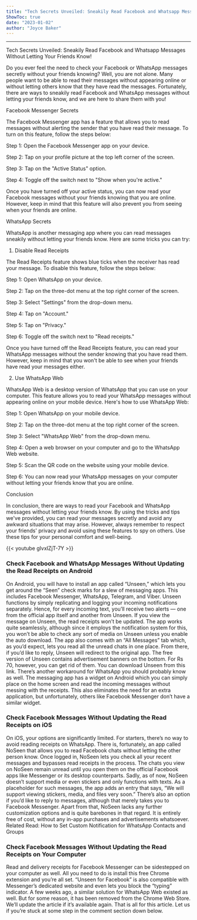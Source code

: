 ```yaml
---
title: "Tech Secrets Unveiled: Sneakily Read Facebook and Whatsapp Messages Without Letting Your Friends Know!"
ShowToc: true 
date: "2023-01-02"
author: "Joyce Baker"
---
```

*****
Tech Secrets Unveiled: Sneakily Read Facebook and Whatsapp Messages Without Letting Your Friends Know!

Do you ever feel the need to check your Facebook or WhatsApp messages secretly without your friends knowing? Well, you are not alone. Many people want to be able to read their messages without appearing online or without letting others know that they have read the messages. Fortunately, there are ways to sneakily read Facebook and WhatsApp messages without letting your friends know, and we are here to share them with you!

Facebook Messenger Secrets

The Facebook Messenger app has a feature that allows you to read messages without alerting the sender that you have read their message. To turn on this feature, follow the steps below:

Step 1: Open the Facebook Messenger app on your device.

Step 2: Tap on your profile picture at the top left corner of the screen.

Step 3: Tap on the "Active Status" option.

Step 4: Toggle off the switch next to "Show when you're active."

Once you have turned off your active status, you can now read your Facebook messages without your friends knowing that you are online. However, keep in mind that this feature will also prevent you from seeing when your friends are online.

WhatsApp Secrets

WhatsApp is another messaging app where you can read messages sneakily without letting your friends know. Here are some tricks you can try:

1. Disable Read Receipts

The Read Receipts feature shows blue ticks when the receiver has read your message. To disable this feature, follow the steps below:

Step 1: Open WhatsApp on your device.

Step 2: Tap on the three-dot menu at the top right corner of the screen.

Step 3: Select "Settings" from the drop-down menu.

Step 4: Tap on "Account."

Step 5: Tap on "Privacy."

Step 6: Toggle off the switch next to "Read receipts."

Once you have turned off the Read Receipts feature, you can read your WhatsApp messages without the sender knowing that you have read them. However, keep in mind that you won't be able to see when your friends have read your messages either.

2. Use WhatsApp Web

WhatsApp Web is a desktop version of WhatsApp that you can use on your computer. This feature allows you to read your WhatsApp messages without appearing online on your mobile device. Here's how to use WhatsApp Web:

Step 1: Open WhatsApp on your mobile device.

Step 2: Tap on the three-dot menu at the top right corner of the screen.

Step 3: Select "WhatsApp Web" from the drop-down menu.

Step 4: Open a web browser on your computer and go to the WhatsApp Web website.

Step 5: Scan the QR code on the website using your mobile device.

Step 6: You can now read your WhatsApp messages on your computer without letting your friends know that you are online.

Conclusion

In conclusion, there are ways to read your Facebook and WhatsApp messages without letting your friends know. By using the tricks and tips we've provided, you can read your messages secretly and avoid any awkward situations that may arise. However, always remember to respect your friends' privacy and avoid using these features to spy on others. Use these tips for your personal comfort and well-being.

{{< youtube gIvxIZjT-7Y >}} 



### Check Facebook and WhatsApp Messages Without Updating the Read Receipts on Android



On Android, you will have to install an app called “Unseen,” which lets you get around the “Seen” check marks for a slew of messaging apps. This includes Facebook Messenger, WhatsApp, Telegram, and Viber. Unseen functions by simply replicating and logging your incoming notifications separately. Hence, for every incoming text, you’ll receive two alerts — one from the official app itself and another from Unseen.
If you view the message on Unseen, the read receipts won’t be updated. The app works quite seamlessly, although since it employs the notification system for this, you won’t be able to check any sort of media on Unseen unless you enable the auto download. The app also comes with an “All Messages” tab which, as you’d expect, lets you read all the unread chats in one place. From there, if you’d like to reply, Unseen will redirect to the original app.
The free version of Unseen contains advertisement banners on the bottom. For Rs 70, however, you can get rid of them. You can download Unseen from this link.
There’s another workaround for WhatsApp you should probably know as well. The messaging app has a widget on Android which you can simply place on the home screen and read the incoming messages without messing with the receipts. This also eliminates the need for an extra application, but unfortunately, others like Facebook Messenger don’t have a similar widget.

 
### Check Facebook Messages Without Updating the Read Receipts on iOS



On iOS, your options are significantly limited. For starters, there’s no way to avoid reading receipts on WhatsApp. There is, fortunately, an app called NoSeen that allows you to read Facebook chats without letting the other person know.
Once logged in, NoSeen lets you check all your recent messages and bypasses read receipts in the process. The chats you view on NoSeen remain unread until you open them on the official Facebook apps like Messenger or its desktop counterparts. Sadly, as of now, NoSeen doesn’t support media or even stickers and only functions with texts.
As a placeholder for such messages, the app adds an entry that says, “We will support viewing stickers, media, and files very soon.” There’s also an option if you’d like to reply to messages, although that merely takes you to Facebook Messenger. Apart from that, NoSeen lacks any further customization options and is quite barebones in that regard. It is entirely free of cost, without any in-app purchases and advertisements whatsoever.
Related Read: How to Set Custom Notification for WhatsApp Contacts and Groups

 
### Check Facebook Messages Without Updating the Read Receipts on Your Computer



Read and delivery receipts for Facebook Messenger can be sidestepped on your computer as well. All you need to do is install this free Chrome extension and you’re all set. “Unseen for Facebook” is also compatible with Messenger’s dedicated website and even lets you block the “typing” indicator.
A few weeks ago, a similar solution for WhatsApp Web existed as well. But for some reason, it has been removed from the Chrome Web Store. We’ll update the article if it’s available again.
That is all for this article. Let us if you’re stuck at some step in the comment section down below.




